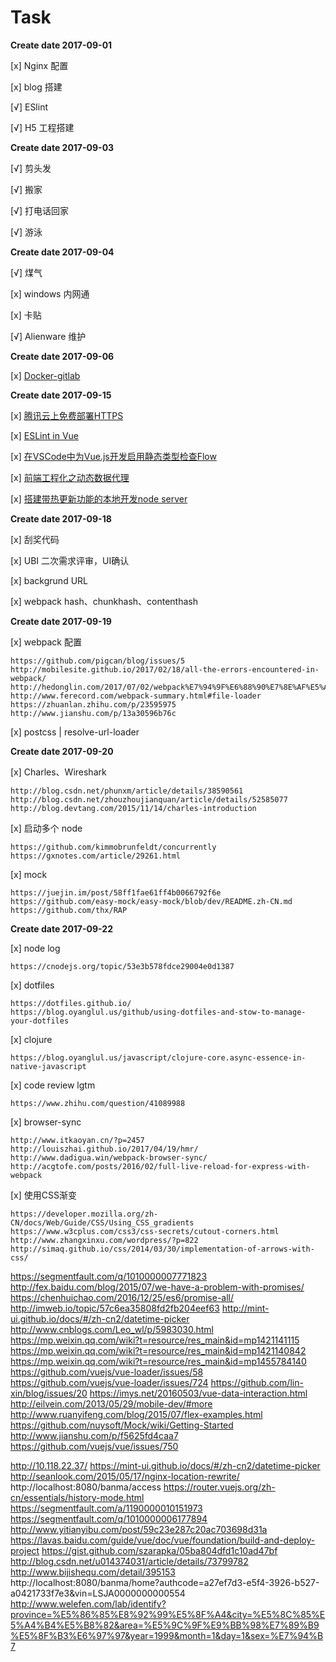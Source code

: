 # Task

**Create date 2017-09-01**

[x] Nginx 配置

[x] blog 搭建

[√] ESlint

[√] H5 工程搭建

**Create date 2017-09-03**

[√] 剪头发

[√] 搬家

[√] 打电话回家

[√] 游泳

**Create date 2017-09-04**

[√] 煤气

[x] windows 内网通

[x] 卡贴

[√] Alienware 维护

**Create date 2017-09-06**

[x] [Docker-gitlab](https://github.com/sameersbn/docker-gitlab)

**Create date 2017-09-15**

[x] [腾讯云上免费部署HTTPS](http://www.cnblogs.com/vajoy/p/6092240.html)

[x] [ESLint in Vue](https://zhenyong.github.io/2016/07/05/ESLint-in-Vue/)

[x] [在VSCode中为Vue.js开发启用静态类型检查Flow](http://orchidflower.oschina.io/2017/04/11/Using-flow-js-for-vue-in-VSCode/)

[x] [前端工程化之动态数据代理](http://www.cnblogs.com/wonyun/p/6075889.html)

[x] [搭建带热更新功能的本地开发node server](http://www.cnblogs.com/wonyun/p/7077296.html)

**Create date 2017-09-18**

[x] 刮奖代码

[x] UBI 二次需求评审，UI确认

[x] backgrund URL

[x] webpack hash、chunkhash、contenthash

**Create date 2017-09-19**

[x] webpack 配置

    https://github.com/pigcan/blog/issues/5
    http://mobilesite.github.io/2017/02/18/all-the-errors-encountered-in-webpack/
    http://hedonglin.com/2017/07/02/webpack%E7%94%9F%E6%88%90%E7%8E%AF%E5%A2%83%E4%B8%8E%E5%BC%80%E5%8F%91%E7%8E%AF%E5%A2%83%E9%85%8D%E7%BD%AE/
    http://www.ferecord.com/webpack-summary.html#file-loader
    https://zhuanlan.zhihu.com/p/23595975
    http://www.jianshu.com/p/13a30596b76c

[x] postcss | resolve-url-loader

**Create date 2017-09-20**

[x] Charles、Wireshark

    http://blog.csdn.net/phunxm/article/details/38590561
    http://blog.csdn.net/zhouzhoujianquan/article/details/52585077
    http://blog.devtang.com/2015/11/14/charles-introduction

[x] 启动多个 node

    https://github.com/kimmobrunfeldt/concurrently
    https://gxnotes.com/article/29261.html

[x] mock

    https://juejin.im/post/58ff1fae61ff4b0066792f6e
    https://github.com/easy-mock/easy-mock/blob/dev/README.zh-CN.md
    https://github.com/thx/RAP

**Create date 2017-09-22**

[x] node log

    https://cnodejs.org/topic/53e3b578fdce29004e0d1387

[x] dotfiles

    https://dotfiles.github.io/
    https://blog.oyanglul.us/github/using-dotfiles-and-stow-to-manage-your-dotfiles

[x] clojure

    https://blog.oyanglul.us/javascript/clojure-core.async-essence-in-native-javascript

[x] code review lgtm

    https://www.zhihu.com/question/41089988

[x] browser-sync

    http://www.itkaoyan.cn/?p=2457
    http://louiszhai.github.io/2017/04/19/hmr/
    http://www.dadigua.win/webpack-browser-sync/
    http://acgtofe.com/posts/2016/02/full-live-reload-for-express-with-webpack

[x] 使用CSS渐变

    https://developer.mozilla.org/zh-CN/docs/Web/Guide/CSS/Using_CSS_gradients
    https://www.w3cplus.com/css3/css-secrets/cutout-corners.html
    http://www.zhangxinxu.com/wordpress/?p=822
    http://simaq.github.io/css/2014/03/30/implementation-of-arrows-with-css/



https://segmentfault.com/q/1010000007771823
http://fex.baidu.com/blog/2015/07/we-have-a-problem-with-promises/
https://chenhuichao.com/2016/12/25/es6/promise-all/
http://imweb.io/topic/57c6ea35808fd2fb204eef63
http://mint-ui.github.io/docs/#/zh-cn2/datetime-picker
http://www.cnblogs.com/Leo_wl/p/5983030.html
https://mp.weixin.qq.com/wiki?t=resource/res_main&id=mp1421141115
https://mp.weixin.qq.com/wiki?t=resource/res_main&id=mp1421140842
https://mp.weixin.qq.com/wiki?t=resource/res_main&id=mp1455784140
https://github.com/vuejs/vue-loader/issues/58
https://github.com/vuejs/vue-loader/issues/724
https://github.com/lin-xin/blog/issues/20
https://imys.net/20160503/vue-data-interaction.html
http://eilvein.com/2013/05/29/mobile-dev/#more
http://www.ruanyifeng.com/blog/2015/07/flex-examples.html
https://github.com/nuysoft/Mock/wiki/Getting-Started
http://www.jianshu.com/p/f5625fd4caa7
https://github.com/vuejs/vue/issues/750

http://10.118.22.37/
https://mint-ui.github.io/docs/#/zh-cn2/datetime-picker
http://seanlook.com/2015/05/17/nginx-location-rewrite/
http://localhost:8080/banma/access
https://router.vuejs.org/zh-cn/essentials/history-mode.html
https://segmentfault.com/a/1190000010151973
https://segmentfault.com/q/1010000006177894
http://www.yitianyibu.com/post/59c23e287c20ac703698d31a
https://lavas.baidu.com/guide/vue/doc/vue/foundation/build-and-deploy-project
https://gist.github.com/szarapka/05ba804dfd1c10ad47bf
http://blog.csdn.net/u014374031/article/details/73799782
http://www.bijishequ.com/detail/395153
http://localhost:8080/banma/home?authcode=a27ef7d3-e5f4-3926-b527-a0421733f7e3&vin=LSJA0000000000554
http://www.welefen.com/lab/identify?province=%E5%86%85%E8%92%99%E5%8F%A4&city=%E5%8C%85%E5%A4%B4%E5%B8%82&area=%E5%9C%9F%E9%BB%98%E7%89%B9%E5%8F%B3%E6%97%97&year=1999&month=1&day=1&sex=%E7%94%B7






